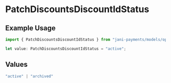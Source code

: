 # PatchDiscountsDiscountIdStatus

## Example Usage

```typescript
import { PatchDiscountsDiscountIdStatus } from "jani-payments/models/operations";

let value: PatchDiscountsDiscountIdStatus = "active";
```

## Values

```typescript
"active" | "archived"
```